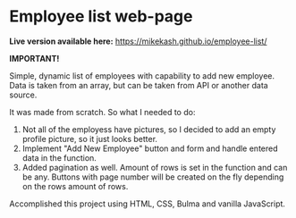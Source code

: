 # Employee list web-page

**Live version available here:** https://mikekash.github.io/employee-list/

**IMPORTANT!**

Simple, dynamic list of employees with capability to add new employee. Data is taken from an array, but can be taken from API or another data source.

It was made from scratch. So what I needed to do: 
1. Not all of the employess have pictures, so I decided to add an empty profile picture, so it just looks better.
2. Implement "Add New Employee" button and form and handle entered data in the function.
3. Added pagination as well. Amount of rows is set in the function and can be any. Buttons with page number will be created on the fly depending on the rows amount of rows.

Accomplished this project using HTML, CSS, Bulma and vanilla JavaScript.
